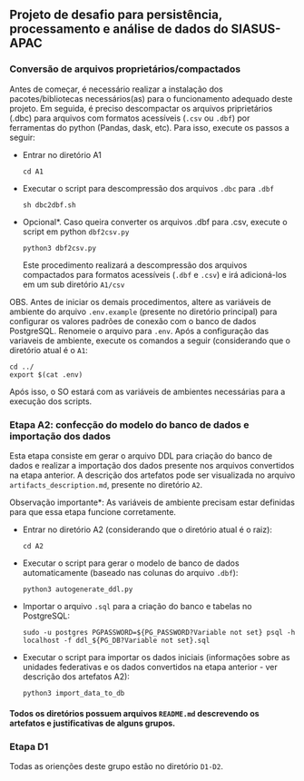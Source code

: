 ## Projeto de desafio para persistência, processamento e análise de dados do SIASUS-APAC

### Conversão de arquivos proprietários/compactados

Antes de começar, é necessário realizar a instalação dos pacotes/bibliotecas necessários(as) para o funcionamento 
adequado deste projeto. Em seguida, é preciso descompactar os arquivos priprietários (.dbc) para arquivos com formatos
acessíveis (`.csv` ou `.dbf`) por ferramentas do python (Pandas, dask, etc). Para isso, execute os passos a seguir:

* Entrar no diretório A1
  
      cd A1
  
* Executar o script para descompressão dos arquivos `.dbc` para `.dbf`
  
      sh dbc2dbf.sh
  
* Opcional*. Caso queira converter os arquivos .dbf para .csv, execute o script em python `dbf2csv.py`
  
      python3 dbf2csv.py
  
    Este procedimento realizará a descompressão dos arquivos compactados para formatos acessíveis (`.dbf` e `.csv`) 
    e irá adicioná-los em um sub diretório `A1/csv`

OBS. Antes de iniciar os demais procedimentos, altere as variáveis de ambiente do arquivo `.env.example` (presente no diretório principal)
para configurar os valores padrões de conexão com o banco de dados PostgreSQL. Renomeie o arquivo para `.env`. Após a configuração das variaveis de ambiente, execute os comandos a seguir (considerando que o diretório atual é o `A1`:

    cd ../
    export $(cat .env)

Após isso, o SO estará com as variáveis de ambientes necessárias para a execução dos scripts.


### Etapa A2: confecção do modelo do banco de dados e importação dos dados

Esta etapa consiste em gerar o arquivo DDL para criação do banco de dados e realizar a importação dos dados presente 
nos arquivos convertidos na etapa anterior. A descrição dos artefatos pode ser visualizada no arquivo 
`artifacts_description.md`, presente no diretório `A2`.

Observação importante*: As variáveis de ambiente precisam estar definidas para que essa etapa funcione corretamente.

* Entrar no diretório A2 (considerando que o diretório atual é o raiz):

      cd A2
* Executar o script para gerar o modelo de banco de dados automaticamente (baseado nas colunas do arquivo `.dbf`):

      python3 autogenerate_ddl.py
* Importar o arquivo `.sql` para a criação do banco e tabelas no PostgreSQL:

      sudo -u postgres PGPASSWORD=${PG_PASSWORD?Variable not set} psql -h localhost -f ddl_${PG_DB?Variable not set}.sql
* Executar o script para importar os dados iniciais (informações sobre as unidades federativas e os dados convertidos 
  na etapa anterior - ver descrição dos artefatos A2):
  
      python3 import_data_to_db


#### Todos os diretórios possuem arquivos `README.md` descrevendo os artefatos e justificativas de alguns grupos.

### Etapa D1

Todas as orienções deste grupo estão no diretório `D1-D2`.